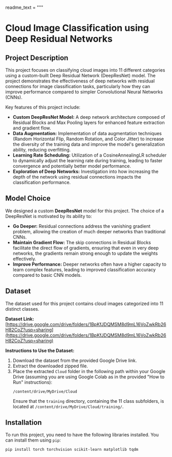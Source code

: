 readme_text = """
# Cloud Image Classification using Deep Residual Networks

## Project Description

This project focuses on classifying cloud images into 11 different categories using a custom-built Deep Residual Network (DeepResNet) model. The project demonstrates the effectiveness of deep networks with residual connections for image classification tasks, particularly how they can improve performance compared to simpler Convolutional Neural Networks (CNNs).

Key features of this project include:

* **Custom DeepResNet Model:** A deep network architecture composed of Residual Blocks and Max Pooling layers for enhanced feature extraction and gradient flow.
* **Data Augmentation:** Implementation of data augmentation techniques (Random Horizontal Flip, Random Rotation, and Color Jitter) to increase the diversity of the training data and improve the model's generalization ability, reducing overfitting.
* **Learning Rate Scheduling:** Utilization of a CosineAnnealingLR scheduler to dynamically adjust the learning rate during training, leading to faster convergence and potentially better model performance.
* **Exploration of Deep Networks:** Investigation into how increasing the depth of the network using residual connections impacts the classification performance.

## Model Choice

We designed a custom **DeepResNet** model for this project. The choice of a DeepResNet is motivated by its ability to:

* **Go Deeper:** Residual connections address the vanishing gradient problem, allowing the creation of much deeper networks than traditional CNNs.
* **Maintain Gradient Flow:** The skip connections in Residual Blocks facilitate the direct flow of gradients, ensuring that even in very deep networks, the gradients remain strong enough to update the weights effectively.
* **Improve Performance:** Deeper networks often have a higher capacity to learn complex features, leading to improved classification accuracy compared to basic CNN models.

## Dataset

The dataset used for this project contains cloud images categorized into 11 distinct classes.

**Dataset Link:** [https://drive.google.com/drive/folders/1BpKfJDQMSM8d9mL16VoZwkRb26H82CoZ?usp=sharing](https://drive.google.com/drive/folders/1BpKfJDQMSM8d9mL16VoZwkRb26H82CoZ?usp=sharing)

**Instructions to Use the Dataset:**

1.  Download the dataset from the provided Google Drive link.
2.  Extract the downloaded zipped file.
3.  Place the extracted `Cloud` folder in the following path within your Google Drive (assuming you are using Google Colab as in the provided "How to Run" instructions):
    ```
    /content/drive/MyDrive/Cloud
    ```
    Ensure that the `training` directory, containing the 11 class subfolders, is located at `/content/drive/MyDrive/Cloud/training/`.

## Installation

To run this project, you need to have the following libraries installed. You can install them using `pip`:

```bash
pip install torch torchvision scikit-learn matplotlib tqdm

